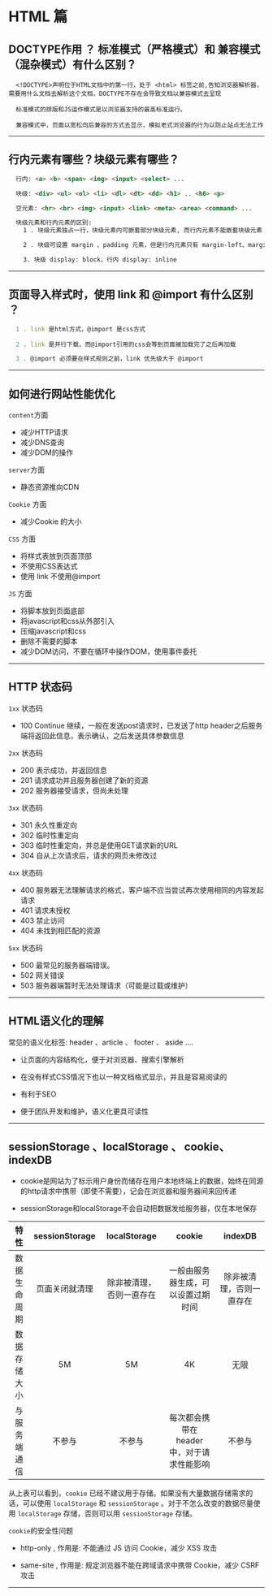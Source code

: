 # HTML 篇

## DOCTYPE作用 ？ 标准模式（严格模式）和 兼容模式（混杂模式）有什么区别？

```javacript
  <!DOCTYPE>声明位于HTML文档中的第一行，处于 <html> 标签之前,告知浏览器解析器，需要用什么文档去解析这个文档，DOCTYPE不存在会导致文档以兼容模式去呈现

  标准模式的排版和JS运作模式是以浏览器支持的最高标准运行。

  兼容模式中，页面以宽松向后兼容的方式去显示，模拟老式浏览器的行为以防止站点无法工作

```
-------

## 行内元素有哪些？块级元素有哪些？
```html
  行内: <a> <b> <span> <img> <input> <select> ...

  块级: <div> <ul> <ol> <li> <dl> <dt> <dd> <h1> .. <h6> <p>

  空元素: <hr> <br> <img> <input> <link> <meta> <area> <command> ...

  块级元素和行内元素的区别: 
    1 . 块级元素独占一行，块级元素内可嵌套部分块级元素, 而行内元素不能嵌套块级元素

    2 . 块级可设置 margin 、padding 元素，但是行内元素只有 margin-left、margin-right 和 padding-left、padding-right 有效

    3. 块级 display: block，行内 display: inline

```

------

## 页面导入样式时，使用 link 和 @import 有什么区别 ？
```javascript
  1 . link 是html方式，@import 是css方式
  
  2 . link 是并行下载，而@import引用的css会等到页面被加载完了之后再加载

  3 . @import 必须要在样式规则之前，link 优先级大于 @import

```

------

## 如何进行网站性能优化
`content`方面

- 减少HTTP请求
- 减少DNS查询
- 减少DOM的操作

`server`方面

- 静态资源推向CDN

`Cookie` 方面

- 减少Cookie 的大小

`CSS` 方面
- 将样式表放到页面顶部
- 不使用CSS表达式
- 使用 link 不使用@import 

`JS` 方面

- 将脚本放到页面底部
- 将javascript和css从外部引入
- 压缩javascript和css
- 删除不需要的脚本
- 减少DOM访问，不要在循环中操作DOM，使用事件委托

-------

## HTTP 状态码

`1xx` 状态码

- 100 Continue 继续，一般在发送post请求时，已发送了http header之后服务端将返回此信息，表示确认，之后发送具体参数信息

`2xx` 状态码

- 200 表示成功，并返回信息
- 201 请求成功并且服务器创建了新的资源
- 202 服务器接受请求，但尚未处理

`3xx` 状态码

- 301 永久性重定向
- 302 临时性重定向
- 303 临时性重定向，并总是使用GET请求新的URL
- 304 自从上次请求后，请求的网页未修改过

`4xx` 状态码

- 400 服务器无法理解请求的格式，客户端不应当尝试再次使用相同的内容发起请求
- 401 请求未授权
- 403 禁止访问
- 404 未找到相匹配的资源

`5xx` 状态码

- 500 最常见的服务器端错误。
- 502 网关错误
- 503 服务器端暂时无法处理请求（可能是过载或维护）

------

## HTML语义化的理解

常见的语义化标签: header 、article 、 footer 、 aside ....

- 让页面的内容结构化，便于对浏览器、搜索引擎解析

- 在没有样式CSS情况下也以一种文档格式显示，并且是容易阅读的

- 有利于SEO

- 便于团队开发和维护，语义化更具可读性

--------

## sessionStorage 、localStorage 、 cookie、 indexDB

- cookie是网站为了标示用户身份而储存在用户本地终端上的数据，始终在同源的http请求中携带（即使不需要），记会在浏览器和服务器间来回传递

- sessionStorage和localStorage不会自动把数据发给服务器，仅在本地保存

| 特性 | sessionStorage | localStorage | cookie | indexDB |
| :------: | :------: | :------: | :------: | :------: | 
| 数据生命周期 | 页面关闭就清理 |  除非被清理，否则一直存在 | 一般由服务器生成，可以设置过期时间 | 除非被清理，否则一直存在 |
| 数据存储大小 | 5M |  5M | 4K | 无限 |
| 与服务端通信	 | 不参与 |  不参与 | 每次都会携带在 header 中，对于请求性能影响 | 不参与 |

从上表可以看到，`cookie` 已经不建议用于存储。如果没有大量数据存储需求的话，可以使用 `localStorage` 和 `sessionStorage` 。对于不怎么改变的数据尽量使用 `localStorage` 存储，否则可以用 `sessionStorage` 存储。

`cookie`的安全性问题

- http-only , 作用是: 不能通过 JS 访问 Cookie，减少 XSS 攻击

- same-site , 作用是: 规定浏览器不能在跨域请求中携带 Cookie，减少 CSRF 攻击

--------
